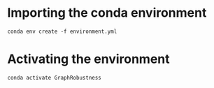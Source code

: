 # Importing the conda environment 

`conda env create -f environment.yml`


# Activating the environment

`conda activate GraphRobustness`
